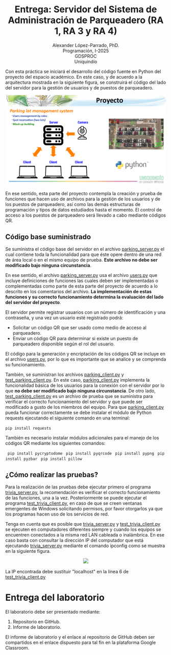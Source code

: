 <h1 align="center">
Entrega: Servidor del Sistema de Administración de Parqueadero (RA 1, RA 3 y RA 4) <br />
 </h1>
 <p align="center">
Alexander López-Parrado, PhD. <br />
Programación, I-2025 <br />
GDSPROC <br />
Uniquindío <br />
</p>

Con esta práctica se iniciará el desarrollo del código fuente en Python del proyecto del espacio académico. En este caso, y de acuerdo a la arquitectura mostrada en la siguiente figura, se construirá el código del lado del servidor para la gestión de usuarios y de puestos de parqueadero.

<p align="center">
<img  src="proyecto.png" width="800" >
</p>
En ese sentido, esta parte del proyecto contempla la creación y prueba de funciones que hacen uso de archivos para la gestión de los usuarios y de los puestos de parqueadero, así como las demás estructuras de programación y tipos de datos estudiados hasta el momento. El control de acceso a los puestos de parqueadero será llevado a cabo mediante códigos QR.

## Código base suministrado

Se suministra el código base del servidor en el archivo [parking_server.py](parking_server.py) el cual contiene toda la funcionalidad para que éste opere dentro de una red de área local o en el mismo equipo de prueba. **Este archivo no debe ser modificado bajo ninguna circunstancia**.

En ese sentido, el archivo [parking_server.py](parking_server.py) usa el archivo [users.py](users.py) que incluye definiciones de funciones las cuales deben ser implementadas o complementadas como parte de esta parte del proyecto de acuerdo a lo descrito en los comentarios del archivo. **La implementación de estas funciones y su correcto funcionamiento determina la evaluación del lado del servidor del proyecto**.

El servidor permite registrar usuarios con un número de identificación y una contraseña, y una vez un usuario esté registrado podrá:

* Solicitar un código QR que ser usado como medio de acceso al parqueadero.
* Enviar un código QR para determinar si existe un puesto de parqueadero disponible según el rol del usuario.

El código para la generación y encriptación de los códigos QR se incluye en el archivo [users.py](users.py), por lo que es importante que se analice y se comprenda su funcionamiento.

También, se suministran los archivos [parking_client.py](parking_client.py) y [test_parking_client.py](test_parking_client.py). En este caso, [parking_client.py](parking_client.py) implementa la funcionalidad básica de los usuarios para la conexión con el servidor por lo que **no debe ser modificado bajo ninguna circunstancia**. De otro lado, [test_parking_client.py](test_parking_client.py) es un archivo de prueba que se suministra para verificar el correcto funcionamiento del servidor y que puede ser modificado a gusto de los miembros del equipo. Para que [parking_client.py](parking_client.py) pueda funcionar correctamente se debe instalar el módulo de Python requests ejecutando el siguiente comando en una terminal:

``` pip install requests ```

También es necesario instalar módulos adicionales para el manejo de los códigos QR mediante los siguientes comandos:

```  pip install pycryptodome ```
```  pip install pyqrcode ```
```  pip install pypng ```
```  pip install pyzbar ```
```  pip install pillow ```

## ¿Cómo realizar las pruebas?

Para la realización de las pruebas debe ejecutar primero el programa [trivia_server.py](trivia_server.py), la recomendación es verificar el correcto funcionamiento de las funciones, una a la vez. Posteriormente se puede ejecutar el programa [test_trivia_client.py](test_trivia_client.py), en caso de que se creen ventanas emergentes de Windows solicitando permisos, por favor otorgarlos ya que los programas hacen uso de los servicios de red. 

Tenga en cuenta que es posible que [trivia_server.py](trivia_server.py) y [test_trivia_client.py](test_trivia_client.py) se ejecuten en computadores diferentes siempre y cuando los equipos se encuentren conectados a la misma red LAN cableada o inalámbrica. En ese caso basta con consultar la dirección IP del computador que está ejecutando [trivia_server.py](trivia_server.py) mediante el comando ipconfig como se muestra en la siguiente figura.


<p align="center">
<img  src="Captura de pantalla (2).png" width="800" >
</p>

La IP encontrada debe sustituir "localhost" en la línea 6 de [test_trivia_client.py](https://github.com/parrado/lab2/blob/c80a0f73b9324b082ebea63a3377358d36a4c8d8/test_trivia_client.py#L6)

# Entrega del laboratorio

El laboratorio debe ser presentado mediante:

1. Repositorio en GitHub.
2. Informe de laboratorio.

El informe de laboratorio y el enlace al repositorio de GitHub deben ser compartidos en el enlace dispuesto para tal fin en la plataforma Google Classroom.
